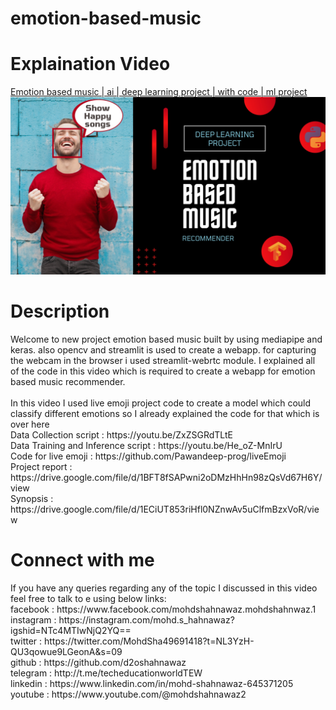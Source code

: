 # emotion-based-music
<h1>Explaination Video</h1>
<a href="https://youtu.be/uDzLxos0lNU">Emotion based music | ai | deep learning project | with code | ml project</a>
<a href="https://youtu.be/uDzLxos0lNU"><img src="emotion.jpg"/></a>

<h1>Description</h1>
Welcome to new project emotion based music built by using mediapipe and keras. also opencv and streamlit is used to create a webapp. for capturing the webcam in the browser i used streamlit-webrtc module. I explained all of the code in this video which is required to create a webapp for emotion based music recommender.
<br><br>
In this video I used live emoji project code to create a model which could classify different emotions so I already explained the code for that which is over here
<br>Data Collection script : https://youtu.be/ZxZSGRdTLtE
<br>Data Training and Inference script : https://youtu.be/He_oZ-MnIrU
<br>Code for live emoji : https://github.com/Pawandeep-prog/liveEmoji
<br> Project report : https://drive.google.com/file/d/1BFT8fSAPwni2oDMzHhHn98zQsVd67H6Y/view
<br> Synopsis : https://drive.google.com/file/d/1ECiUT853riHfl0NZnwAv5uClfmBzxVoR/view

<h1>Connect with me</h1>
If you have any queries regarding any of the topic I discussed in this video feel free to talk to e using below links:<br>
facebook : https://www.facebook.com/mohdshahnawaz.mohdshahnwaz.1<br>
instagram : https://instagram.com/mohd.s_hahnawaz?igshid=NTc4MTIwNjQ2YQ==<br>
twitter : https://twitter.com/MohdSha49691418?t=NL3YzH-QU3qowue9LGeonA&s=09<br>
github : https://github.com/d2oshahnawaz<br>
telegram : http://t.me/techeducationworldTEW<br>
linkedin : https://www.linkedin.com/in/mohd-shahnawaz-645371205<br>
youtube : https://www.youtube.com/@mohdshahnawaz2<br>
